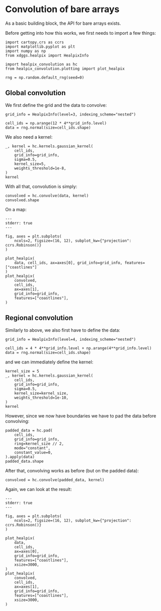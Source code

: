 # Convolution of bare arrays

As a basic building block, the API for bare arrays exists.

Before getting into how this works, we first needs to import a few things:

```{jupyter-execute}
import cartopy.crs as ccrs
import matplotlib.pyplot as plt
import numpy as np
from xdggs.healpix import HealpixInfo

import healpix_convolution as hc
from healpix_convolution.plotting import plot_healpix

rng = np.random.default_rng(seed=0)
```

## Global convolution

We first define the grid and the data to convolve:

```{jupyter-execute}
grid_info = HealpixInfo(level=3, indexing_scheme="nested")

cell_ids = np.arange(12 * 4**grid_info.level)
data = rng.normal(size=cell_ids.shape)
```

We also need a kernel:

```{jupyter-execute}
_, kernel = hc.kernels.gaussian_kernel(
    cell_ids,
    grid_info=grid_info,
    sigma=0.5,
    kernel_size=5,
    weights_threshold=1e-8,
)
kernel
```

With all that, convolution is simply:

```{jupyter-execute}
convolved = hc.convolve(data, kernel)
convolved.shape
```

On a map:

```{jupyter-execute}
---
stderr: true
---

fig, axes = plt.subplots(
    ncols=2, figsize=(16, 12), subplot_kw={"projection": ccrs.Robinson()}
)

plot_healpix(
    data, cell_ids, ax=axes[0], grid_info=grid_info, features=["coastlines"]
)
plot_healpix(
    convolved,
    cell_ids,
    ax=axes[1],
    grid_info=grid_info,
    features=["coastlines"],
)
```

## Regional convolution

Similarly to above, we also first have to define the data:

```{jupyter-execute}
grid_info = HealpixInfo(level=4, indexing_scheme="nested")

cell_ids = 4 * 4**grid_info.level + np.arange(4**grid_info.level)
data = rng.normal(size=cell_ids.shape)
```

and we can immediately define the kernel:

```{jupyter-execute}
kernel_size = 5
_, kernel = hc.kernels.gaussian_kernel(
    cell_ids,
    grid_info=grid_info,
    sigma=0.5,
    kernel_size=kernel_size,
    weights_threshold=1e-10,
)
kernel
```

However, since we now have boundaries we have to pad the data before convolving:

```{jupyter-execute}
padded_data = hc.pad(
    cell_ids,
    grid_info=grid_info,
    ring=kernel_size // 2,
    mode="constant",
    constant_value=0,
).apply(data)
padded_data.shape
```

After that, convolving works as before (but on the padded data):

```{jupyter-execute}
convolved = hc.convolve(padded_data, kernel)
```

Again, we can look at the result:

```{jupyter-execute}
---
stderr: true
---

fig, axes = plt.subplots(
    ncols=2, figsize=(16, 12), subplot_kw={"projection": ccrs.Robinson()}
)

plot_healpix(
    data,
    cell_ids,
    ax=axes[0],
    grid_info=grid_info,
    features=["coastlines"],
    xsize=3000,
)
plot_healpix(
    convolved,
    cell_ids,
    ax=axes[1],
    grid_info=grid_info,
    features=["coastlines"],
    xsize=3000,
)
```
